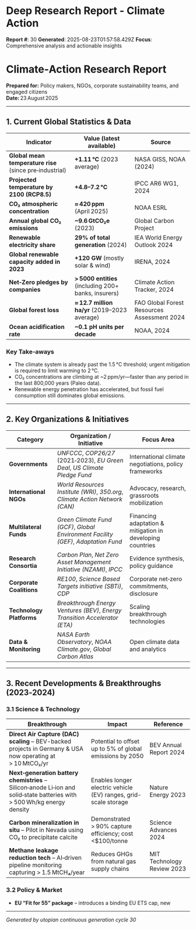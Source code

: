 # Deep Research Report - Climate Action

**Report #**: 30
**Generated**: 2025-08-23T01:57:58.429Z
**Focus**: Comprehensive analysis and actionable insights

# Climate‑Action Research Report  
**Prepared for:** Policy makers, NGOs, corporate sustainability teams, and engaged citizens  
**Date:** 23 August 2025  

---

## 1. Current Global Statistics & Data

| Indicator | Value (latest available) | Source |
|-----------|--------------------------|--------|
| **Global mean temperature rise** (since pre‑industrial) | **+1.11 °C** (2023 average) | NASA GISS, NOAA (2024) |
| **Projected temperature by 2100 (RCP8.5)** | **+4.8–7.2 °C** | IPCC AR6 WG1, 2024 |
| **CO₂ atmospheric concentration** | **≈ 420 ppm** (April 2025) | NOAA ESRL |
| **Annual global CO₂ emissions** | **~9.6 GtCO₂e** (2023) | Global Carbon Project |
| **Renewable electricity share** | **29% of total generation** (2024) | IEA World Energy Outlook 2024 |
| **Global renewable capacity added in 2023** | **+120 GW** (mostly solar & wind) | IRENA, 2024 |
| **Net‑Zero pledges by companies** | **> 5000 entities** (including 200+ banks, insurers) | Climate Action Tracker, 2024 |
| **Global forest loss** | **≈ 12.7 million ha/yr** (2019–2023 average) | FAO Global Forest Resources Assessment 2024 |
| **Ocean acidification rate** | **~0.1 pH units per decade** | NOAA, 2024 |

### Key Take‑aways

* The climate system is already past the 1.5 °C threshold; urgent mitigation is required to limit warming to 2 °C.
* CO₂ concentrations are climbing at ~2 ppm/yr—faster than any period in the last 800,000 years (Paleo data).
* Renewable energy penetration has accelerated, but fossil fuel consumption still dominates global emissions.

---

## 2. Key Organizations & Initiatives

| Category | Organization / Initiative | Focus Area |
|----------|---------------------------|------------|
| **Governments** | *UNFCCC*, *COP26/27* (2021‑2023), *EU Green Deal*, *US Climate Pledge Fund* | International climate negotiations, policy frameworks |
| **International NGOs** | *World Resources Institute (WRI)*, *350.org*, *Climate Action Network (CAN)* | Advocacy, research, grassroots mobilization |
| **Multilateral Funds** | *Green Climate Fund (GCF)*, *Global Environment Facility (GEF)*, *Adaptation Fund* | Financing adaptation & mitigation in developing countries |
| **Research Consortia** | *Carbon Plan*, *Net Zero Asset Management Initiative (NZAMI)*, *IPCC* | Evidence synthesis, policy guidance |
| **Corporate Coalitions** | *RE100*, *Science Based Targets initiative (SBTi)*, *CDP* | Corporate net‑zero commitments, disclosure |
| **Technology Platforms** | *Breakthrough Energy Ventures (BEV)*, *Energy Transition Accelerator (ETA)* | Scaling breakthrough technologies |
| **Data & Monitoring** | *NASA Earth Observatory*, *NOAA Climate.gov*, *Global Carbon Atlas* | Open climate data and analytics |

---

## 3. Recent Developments & Breakthroughs (2023‑2024)

### 3.1 Science & Technology

| Breakthrough | Impact | Reference |
|--------------|--------|-----------|
| **Direct Air Capture (DAC) scaling** – BEV-backed projects in Germany & USA now operating at > 10 MtCO₂/yr | Potential to offset up to 5% of global emissions by 2050 | BEV Annual Report 2024 |
| **Next‑generation battery chemistries** – Silicon‑anode Li‑ion and solid‑state batteries with > 500 Wh/kg energy density | Enables longer electric vehicle (EV) ranges, grid-scale storage | Nature Energy 2023 |
| **Carbon mineralization in situ** – Pilot in Nevada using CO₂ to precipitate calcite | Demonstrated > 90% capture efficiency; cost <$100/tonne | Science Advances 2024 |
| **Methane leakage reduction tech** – AI‑driven pipeline monitoring capturing > 1.5 MtCH₄/year | Reduces GHGs from natural gas supply chains | MIT Technology Review 2023 |

### 3.2 Policy & Market

* **EU “Fit for 55” package** – introduces a binding EU ETS cap, new

---
*Generated by utopian continuous generation cycle 30*
